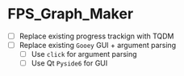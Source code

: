 # FPS_Graph_Maker
- [ ] Replace existing progress trackign with TQDM
- [ ] Replace existing `Gooey` GUI + argument parsing
    - [ ] Use `click` for argument parsing
    - [ ] Use Qt `Pyside6` for GUI